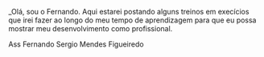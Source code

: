 _Olá, sou o Fernando. Aqui estarei postando alguns treinos em execícios que irei fazer ao longo do meu tempo de aprendizagem para que eu possa mostrar meu desenvolvimento como profissional.

Ass 
  Fernando Sergio Mendes Figueiredo
